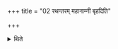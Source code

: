 +++
title = "02 रथन्तरम् महानाम्नी बृहदिति"

+++

<details><summary>थिते</summary>

2. (The samans for the first Pr̥ṣṭhastotra of these three days should be) the Rathantara, the Mahānāmnīs and the Br̥hat respectively.  

[^1]: For Sūtras 1 and 2 cf. TMB XX.4.1;8. 
</details>
